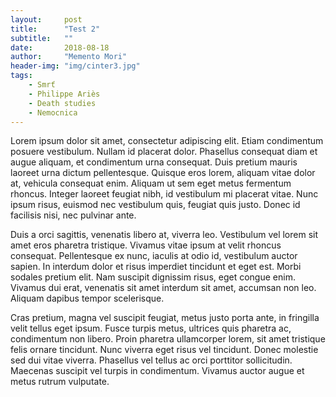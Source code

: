 ```yaml
---
layout:     post
title:      "Test 2"
subtitle:   ""
date:       2018-08-18
author:     "Memento Mori"
header-img: "img/cinter3.jpg"
tags:
    - Smrť
    - Philippe Ariès 
    - Death studies
    - Nemocnica
---
```


Lorem ipsum dolor sit amet, consectetur adipiscing elit. Etiam condimentum posuere vestibulum. Nullam id placerat dolor. Phasellus consequat diam et augue aliquam, et condimentum urna consequat. Duis pretium mauris laoreet urna dictum pellentesque. Quisque eros lorem, aliquam vitae dolor at, vehicula consequat enim. Aliquam ut sem eget metus fermentum rhoncus. Integer laoreet feugiat nibh, id vestibulum mi placerat vitae. Nunc ipsum risus, euismod nec vestibulum quis, feugiat quis justo. Donec id facilisis nisi, nec pulvinar ante.

Duis a orci sagittis, venenatis libero at, viverra leo. Vestibulum vel lorem sit amet eros pharetra tristique. Vivamus vitae ipsum at velit rhoncus consequat. Pellentesque ex nunc, iaculis at odio id, vestibulum auctor sapien. In interdum dolor et risus imperdiet tincidunt et eget est. Morbi sodales pretium elit. Nam suscipit dignissim risus, eget congue enim. Vivamus dui erat, venenatis sit amet interdum sit amet, accumsan non leo. Aliquam dapibus tempor scelerisque.

Cras pretium, magna vel suscipit feugiat, metus justo porta ante, in fringilla velit tellus eget ipsum. Fusce turpis metus, ultrices quis pharetra ac, condimentum non libero. Proin pharetra ullamcorper lorem, sit amet tristique felis ornare tincidunt. Nunc viverra eget risus vel tincidunt. Donec molestie sed dui vitae viverra. Phasellus vel tellus ac orci porttitor sollicitudin. Maecenas suscipit vel turpis in condimentum. Vivamus auctor augue et metus rutrum vulputate.



